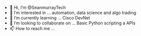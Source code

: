 - 👋 Hi, I’m @SeanmurrayTech
- 👀 I’m interested in ...
  automation, data science and algo trading
- 🌱 I’m currently learning ...
  Cisco DevNet
- 💞️ I’m looking to collaborate on ...
  Basic Python scripting a APIs
- 📫 How to reach me ...

<!---
SeanmurrayTech/SeanmurrayTech is a ✨ special ✨ repository because its `README.md` (this file) appears on your GitHub profile.
You can click the Preview link to take a look at your changes.
--->
